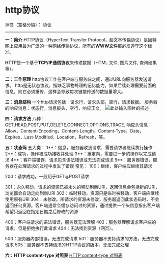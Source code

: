 ﻿# http协议

标签（空格分隔）： 协议

---

**一：简介**
HTTP协议（HyperText Transfer Protocol，超文本传输协议）是因特网上应用最为广泛的一种网络传输协议，所有的**WWW文件**都必须遵守这个标准。

HTTP是一个基于**TCP/IP通信协议**来传递数据（HTML 文件, 图片文件, 查询结果等）。

**二：工作原理**
http协议工作在客户端与服务端之间，通过URL向服务器发送请求。
http是无状态协议，指缺乏事物处理的记忆能力，如果后续处理需要前面的信息，则它必须重传，这样会导致每次链接传送的数据量增大。

**三：消息结构**
一个http请求包括：请求行，请求头部，空行，请求数据。
服务器的响应消息：状态行，消息报头，空行，响应正文。
![此处输入图片的描述][1]


  **四：请求方法**
  八种：GET,HEAD,POST,PUT,DELETE,CONNECT,OPTIONS,TRACE.
  响应头信息：Allow，Content-Encoding，Content-Length，Content-Type，Date，Expires，Last-Modified，Location，Refresh，等。
  
  **五：状态码**
  五大类：
  1**：信息，服务器收到请求，需要请求者继续执行操作
  2**：成功，操作被成功接收并处理
  3**：重定向，需要进一步的操作以完成请求
  4**：客户端错误，请求包含语法错误或无法完成请求
  5**：服务器错误，服务器在处理请求的过程中发生了错误
  常见：
  100：继续，客户端应继续其请求
  
  200：请求成功，一般用于GET与POST请求
  
  301：永久移动。请求的资源已被永久的移动到新URI，返回信息会包括新的URI，浏览器会自动定向到新URI
  302：临时移动。资源只是临时被移动，客户端应继续使用原有URI
  304：未修改。所请求的资源未修改，服务器返回此状态码时，不会返回任何资源。客户端通常会缓存访问过的资源，通过提供一个头信息指出客户端希望只返回在指定日期之后修改的资源
  
  400：客户端请求的语法错误，服务器无法理解
  403：服务器理解请求客户端的请求，但是拒绝执行此请求
  404：无法找到资源（网页）。
  
  500：服务器内部错误，无法完成请求
  501：服务器不支持请求的方法，无法完成请求
  505：服务器不支持请求的HTTP协议的版本，无法完成处理
  
  **六：HTTP content-type 对照表**
  [HTTP content-type 对照表][2]


  [1]: http://www.runoob.com/wp-content/uploads/2013/11/httpmessage.jpg
  [2]: http://www.runoob.com/http/http-content-type.html